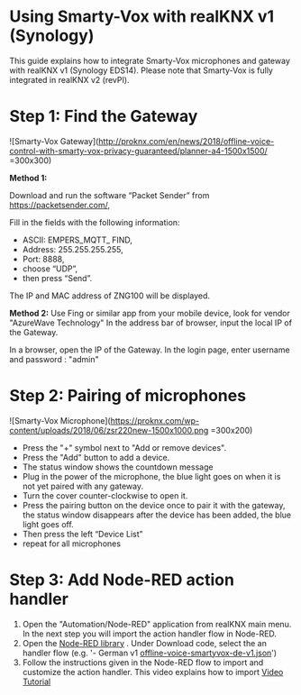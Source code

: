 # Using Smarty-Vox with realKNX v1 (Synology)

This guide explains how to integrate Smarty-Vox microphones and gateway with realKNX v1 (Synology EDS14). 
Please note that Smarty-Vox is fully integrated in realKNX v2 (revPI).

# Step 1: Find the Gateway
![Smarty-Vox Gateway](http://proknx.com/en/news/2018/offline-voice-control-with-smarty-vox-privacy-guaranteed/planner-a4-1500x1500/ =300x300)

**Method 1:** 

Download and run the software “Packet Sender” from https://packetsender.com/,

Fill in the fields with the following information:
 - ASCII: EMPERS_MQTT_ FIND, 
 - Address: 255.255.255.255, 
 - Port: 8888, 
 - choose “UDP”, 
 - then press “Send”.

The IP and MAC address of ZNG100 will be displayed.

**Method 2:** 
Use Fing or similar app from your mobile device, look for vendor "AzureWave Technology"
In the address bar of browser, input the local IP of the Gateway.

In a browser, open the IP of the Gateway.
In the login page, enter 
username and password : "admin"

# Step 2: Pairing of microphones 
![Smarty-Vox Microphone](https://proknx.com/wp-content/uploads/2018/06/zsr220new-1500x1000.png =300x200)

 - Press the "+" symbol next to "Add or remove devices".
 - Press the "Add" button to add a device.
 - The status window shows the countdown message
 - Plug in the power of the microphone,  the blue light goes on when it is not yet paired with any gateway. 
- Turn the cover counter-clockwise to open it. 
- Press the pairing button on the device once to pair it with the gateway, the status window disappears after the device has been added, the blue light goes off.
- Then press the left “Device List”
- repeat for all microphones

# Step 3: Add Node-RED action handler
1.  Open the  "Automation/Node-RED"  application from realKNX main menu. In the next step you will import the action handler flow in Node-RED.
2.  Open the  [Node-RED library](https://proknx.com/en/node-red-app/#node-red+s:smartyvox) . Under Download code,  select the an handler flow (e.g. '-   German v1 [offline-voice-smartyvox-de-v1.json](https://raw.githubusercontent.com/proknx/node-red-lib/master/offline-voice-smartyvox-de-v1.json)')
3.  Follow the instructions given in the Node-RED flow to import and customize the action handler. This video explains how to import  [Video Tutorial](https://screencast-o-matic.com/watch/cFVT63oOVU)

<!--stackedit_data:
eyJoaXN0b3J5IjpbMTk1MzIyODc1OSwtMjI0MTIyMDY0LC0zOD
Y5Njk1NzksMzMxNzYwMjk5LDU2ODgwNDg4MSwtMjI4MDg2NDY5
XX0=
-->
